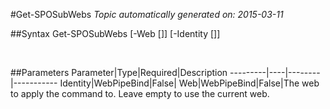 #Get-SPOSubWebs
*Topic automatically generated on: 2015-03-11*


##Syntax
    Get-SPOSubWebs [-Web [<WebPipeBind>]] [-Identity [<WebPipeBind>]]

&nbsp;

##Parameters
Parameter|Type|Required|Description
---------|----|--------|-----------
Identity|WebPipeBind|False|
Web|WebPipeBind|False|The web to apply the command to. Leave empty to use the current web.
